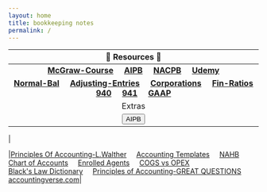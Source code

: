 ```yaml
---
layout: home
title: bookkeeping notes
permalink: /
---
```



| :honeybee: Resources :honeybee: |
|:---------:|
| [**McGraw-Course**](https://connect.mheducation.com/connect/hmStudentCourseList.do) &nbsp; &nbsp; [**AIPB**](https://aipb.org) &nbsp; &nbsp; [**NACPB**](https://www.certifiedpublicbookkeeper.org) &nbsp; &nbsp; [**Udemy**](https://www.udemy.com/)|
|[**Normal-Bal**](https://mcc-us.github.io/2023-12-23-Normal-Balances.html) &nbsp; &nbsp; [**Adjusting-Entries**](https://mcc-us.github.io/2023-12-25-Adjusting-Entries.html) &nbsp; &nbsp; [**Corporations**](https://mcc-us.github.io/2023-12-26-Corporation-Types.html) &nbsp; &nbsp; [**Fin-Ratios**](https://mcc-us.github.io/2023-12-24-Financial-Ratios.html) &nbsp; &nbsp; [**940**](https://mcc-us.github.io/2024-04-24-940-futa.html) &nbsp; &nbsp; [**941**](https://mcc-us.github.io/2024-04-22-941-fed-quarterly-tax.html) &nbsp; &nbsp; [**GAAP**](https://mcc-us.github.io/2024-03-06-gaap-principles.html) &nbsp; &nbsp; |
|Extras|
|<button onclick="myFunction()">AIPB</button>
  <script>
   function myFunction() {window.open("https://aipb.org");}
  </script>|
|[Principles Of Accounting-L.Walther](https://www.principlesofaccounting.com/the-accounting-cycle/) &nbsp; &nbsp; [Accounting Templates](https://www.wordstemplatespro.com/accounting-excel-templates.html) &nbsp; &nbsp; [NAHB Chart of Accounts](https://www.nahb.org/-/media/NAHB/nahb-community/docs/member-benefits/knowledge/biztools/nahb-chart-of-accounts-2016.pdf) &nbsp; &nbsp; [Enrolled Agents](https://www.irs.gov/tax-professionals/enrolled-agents) &nbsp; &nbsp; [COGS vs OPEX](https://www.investopedia.com/ask/answers/101314/what-are-differences-between-operating-expenses-and-cost-goods-sold-cogs.asp)<br> [Black's Law Dictionary](https://thelawdictionary.org/) &nbsp; &nbsp; [Principles of Accounting-GREAT QUESTIONS](https://openstax.org/books/principles-financial-accounting/pages/4-questions) &nbsp; &nbsp; [accountingverse.com](https://www.accountingverse.com/accounting-basics/)|